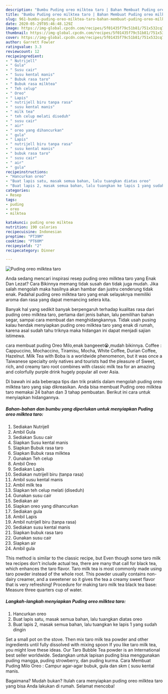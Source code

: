 ```yaml
---
description: "Bumbu Puding oreo milktea taro | Bahan Membuat Puding oreo milktea taro Yang Enak Dan Lezat"
title: "Bumbu Puding oreo milktea taro | Bahan Membuat Puding oreo milktea taro Yang Enak Dan Lezat"
slug: 961-bumbu-puding-oreo-milktea-taro-bahan-membuat-puding-oreo-milktea-taro-yang-enak-dan-lezat
date: 2020-05-29T05:46:48.129Z
image: https://img-global.cpcdn.com/recipes/5f01435f79c51b81/751x532cq70/puding-oreo-milktea-taro-foto-resep-utama.jpg
thumbnail: https://img-global.cpcdn.com/recipes/5f01435f79c51b81/751x532cq70/puding-oreo-milktea-taro-foto-resep-utama.jpg
cover: https://img-global.cpcdn.com/recipes/5f01435f79c51b81/751x532cq70/puding-oreo-milktea-taro-foto-resep-utama.jpg
author: Garrett Fowler
ratingvalue: 3.3
reviewcount: 12
recipeingredient:
- " Nutrijell"
- " Gula"
- " Susu cair"
- " Susu kental manis"
- " Bubuk rasa taro"
- " Bubuk rasa milktea"
- " Teh celup"
- " Oreo"
- " Lapis"
- " nutrijell biru tanpa rasa"
- " susu kental manis"
- " milk tea"
- " teh celup melati diseduh"
- " susu cair"
- " air"
- " oreo yang dihancurkan"
- " gula"
- " Lapis"
- " nutrijell biru tanpa rasa"
- " susu kental manis"
- " bubuk rasa taro"
- " susu cair"
- " air"
- " gula"
recipeinstructions:
- "Hancurkan oreo"
- "Buat lapis satu, masak semua bahan, lalu tuangkan diatas oreo"
- "Buat lapis 2, masak semua bahan, lalu tuangkan ke lapis 1 yang sudah dingin"
categories:
- Resep
tags:
- puding
- oreo
- milktea

katakunci: puding oreo milktea 
nutrition: 190 calories
recipecuisine: Indonesian
preptime: "PT39M"
cooktime: "PT60M"
recipeyield: "2"
recipecategory: Dinner

---
```



![Puding oreo milktea taro](https://img-global.cpcdn.com/recipes/5f01435f79c51b81/751x532cq70/puding-oreo-milktea-taro-foto-resep-utama.jpg)

Anda sedang mencari inspirasi resep puding oreo milktea taro yang Enak Dan Lezat? Cara Bikinnya memang tidak susah dan tidak juga mudah. Jika salah mengolah maka hasilnya akan hambar dan justru cenderung tidak enak. Padahal puding oreo milktea taro yang enak selayaknya memiliki aroma dan rasa yang dapat memancing selera kita.

Banyak hal yang sedikit banyak berpengaruh terhadap kualitas rasa dari puding oreo milktea taro, pertama dari jenis bahan, lalu pemilihan bahan segar, sampai cara membuat dan menghidangkannya. Tidak usah pusing kalau hendak menyiapkan puding oreo milktea taro yang enak di rumah, karena asal sudah tahu triknya maka hidangan ini dapat menjadi sajian istimewa.

cara membuat puding Oreo Milo,enak bangeeet😭,mudah bikinnya. Coffee : Cappuccino, Mochaccino, Tiramisu, Mocha, White Coffee, Durian Coffee, Hazelnut. Milk Tea with Boba is a worldwide phenomenon, but it was once a Taiwanese specialty only natives and tourists had the pleasure of Sweet, rich, and creamy taro root combines with classic milk tea for an amazing and colorfully purple drink hugely popular all over Asia.


Di bawah ini ada beberapa tips dan trik praktis dalam mengolah puding oreo milktea taro yang siap dikreasikan. Anda bisa membuat Puding oreo milktea taro memakai 24 bahan dan 3 tahap pembuatan. Berikut ini cara untuk menyiapkan hidangannya.

<!--inarticleads1-->

##### Bahan-bahan dan bumbu yang diperlukan untuk menyiapkan Puding oreo milktea taro:

1. Sediakan  Nutrijell
1. Ambil  Gula
1. Sediakan  Susu cair
1. Siapkan  Susu kental manis
1. Siapkan  Bubuk rasa taro
1. Siapkan  Bubuk rasa milktea
1. Gunakan  Teh celup
1. Ambil  Oreo
1. Sediakan  Lapis
1. Sediakan  nutrijell biru (tanpa rasa)
1. Ambil  susu kental manis
1. Ambil  milk tea
1. Siapkan  teh celup melati (diseduh)
1. Gunakan  susu cair
1. Sediakan  air
1. Siapkan  oreo yang dihancurkan
1. Sediakan  gula
1. Ambil  Lapis
1. Ambil  nutrijell biru (tanpa rasa)
1. Sediakan  susu kental manis
1. Siapkan  bubuk rasa taro
1. Gunakan  susu cair
1. Siapkan  air
1. Ambil  gula


This method is similar to the classic recipe, but Even though some taro milk tea recipes don&#39;t include actual tea, there are many that call for black tea, which enhances the taro flavor. Taro milk tea is most commonly made using taro powder instead of the whole root. This powder usually contains non-dairy creamer, and a sweetener so it gives the tea a creamy sweet flavor that is very refreshing! Procedure for making taro milk tea black tea base: Measure three quarters cup of water. 

<!--inarticleads2-->

##### Langkah-langkah menyiapkan Puding oreo milktea taro:

1. Hancurkan oreo
1. Buat lapis satu, masak semua bahan, lalu tuangkan diatas oreo
1. Buat lapis 2, masak semua bahan, lalu tuangkan ke lapis 1 yang sudah dingin


Set a small pot on the stove. Then mix taro milk tea powder and other ingredients until fully dissolved with mixing spoon If you like taro milk tea, you might love these ideas. Our Taro Bubble Tea powder is an International best seller worldwide. Sedangkan untuk lapisan puding bisa menggunakan puding mangga, puding strowberry, dan puding kurma. Cara Membuat Puding Milo Oreo : Campur agar-agar bubuk, gula dan skm ( susu kental manis. 

Bagaimana? Mudah bukan? Itulah cara menyiapkan puding oreo milktea taro yang bisa Anda lakukan di rumah. Selamat mencoba!
